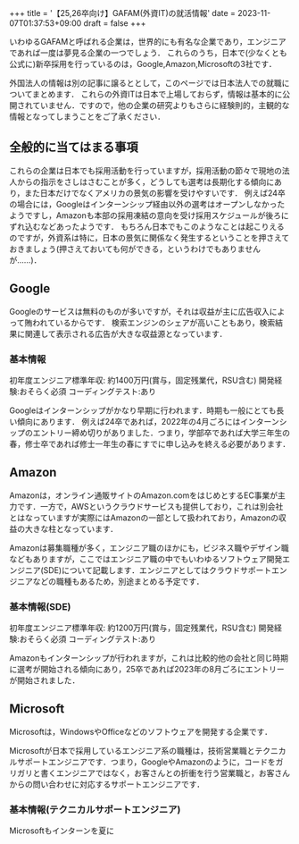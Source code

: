 +++
title =  '【25,26卒向け】GAFAM(外資IT)の就活情報'
date = 2023-11-07T01:37:53+09:00
draft = false
+++

いわゆるGAFAMと呼ばれる企業は，世界的にも有名な企業であり，エンジニアであれば一度は夢見る企業の一つでしょう．
これらのうち，日本で(少なくとも公式に)新卒採用を行っているのは，Google,Amazon,Microsoftの3社です．

外国法人の情報は別の記事に譲るととして，このページでは日本法人での就職についてまとめます．
これらの外資ITは日本で上場しておらず，情報は基本的に公開されていません．ですので，他の企業の研究よりもさらに経験則的，主観的な情報となってしまうことをご了承ください．

## 全般的に当てはまる事項
これらの企業は日本でも採用活動を行っていますが，採用活動の節々で現地の法人からの指示をさしはさむことが多く，どうしても選考は長期化する傾向にあり，また日本だけでなくアメリカの景気の影響を受けやすいです．
例えば24卒の場合には，Googleはインターンシップ経由以外の選考はオープンしなかったようですし，Amazonも本部の採用凍結の意向を受け採用スケジュールが後ろにずれ込むなどあったようです．
もちろん日本でもこのようなことは起こりえるのですが，外資系は特に，日本の景気に関係なく発生するということを押さえておきましょう(押さえておいても何ができる，というわけでもありませんが……)．


## Google
Googleのサービスは無料のものが多いですが，それは収益が主に広告収入によって賄われているからです．
検索エンジンのシェアが高いこともあり，検索結果に関連して表示される広告が大きな収益源となっています．
### 基本情報
初年度エンジニア標準年収: 約1400万円(賞与，固定残業代，RSU含む)
開発経験:おそらく必須
コーディングテスト:あり

Googleはインターンシップがかなり早期に行われます．時期も一般にとても長い傾向にあります．
例えば24卒であれば，2022年の4月ごろにはインターンシップのエントリー締め切りがありました．つまり，学部卒であれば大学三年生の春，修士卒であれば修士一年生の春にすでに申し込みを終える必要があります．

## Amazon
Amazonは，オンライン通販サイトのAmazon.comをはじめとするEC事業が主力です．一方で，AWSというクラウドサービスも提供しており，これは別会社とはなっていますが実際にはAmazonの一部として扱われており，Amazonの収益の大きな柱となっています．

Amazonは募集職種が多く，エンジニア職のほかにも，ビジネス職やデザイン職などもありますが，ここではエンジニア職の中でもいわゆるソフトウェア開発エンジニア(SDE)について記載します．エンジニアとしてはクラウドサポートエンジニアなどの職種もあるため，別途まとめる予定です．

### 基本情報(SDE)
初年度エンジニア標準年収: 約1200万円(賞与，固定残業代，RSU含む)
開発経験:おそらく必須
コーディングテスト:あり

Amazonもインターンシップが行われますが，これは比較的他の会社と同じ時期に選考が開始される傾向にあり，25卒であれば2023年の8月ごろにエントリーが開始されました．

## Microsoft
Microsoftは，WindowsやOfficeなどのソフトウェアを開発する企業です．

Microsoftが日本で採用しているエンジニア系の職種は，技術営業職とテクニカルサポートエンジニアです．つまり，GoogleやAmazonのように，コードをガリガリと書くエンジニアではなく，お客さんとの折衝を行う営業職と，お客さんからの問い合わせに対応するサポートエンジニアです．
### 基本情報(テクニカルサポートエンジニア)

Microsoftもインターンを夏に